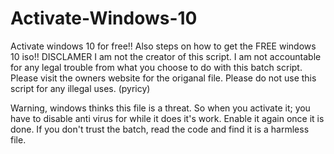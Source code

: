 # Activate-Windows-10
Activate windows 10 for free!! Also steps on how to get the FREE windows 10 iso!!
DISCLAMER
I am not the creator of this script. I am not accountable for any legal trouble from what you choose to do with this batch script.
Please visit the owners website for the origanal file.
Please do not use this script for any illegal uses. (pyricy)


Warning, windows thinks this file is a threat. So when you activate it; you have to disable anti virus for while it does it's work.
Enable it again once it is done. If you don't trust the batch, read the code and find it is a harmless file.
